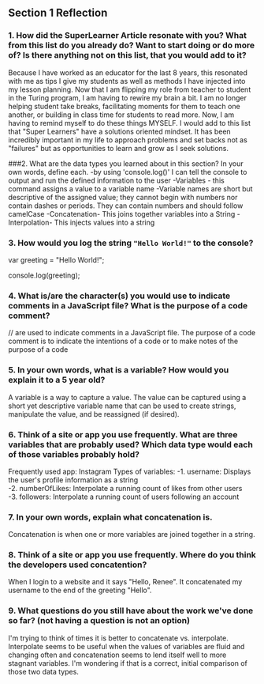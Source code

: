 ## Section 1 Reflection

### 1. How did the SuperLearner Article resonate with you? What from this list do you already do? Want to start doing or do more of? Is there anything not on this list, that you would add to it?
Because I have worked as an educator for the last 8 years, this resonated with me as tips I give my students as well as methods I have injected into my lesson planning. Now that I am flipping my role from teacher to student in the Turing program, I am having to rewire my brain a bit. I am no longer helping student take breaks, facilitating moments for them to teach one another, or building in class time for students to read more. Now, I am having to remind myself to do these things MYSELF. I would add to this list that "Super Learners" have a solutions oriented mindset. It has been incredibly important in my life to approach problems and set backs not as "failures" but as opportunities to learn and grow as I seek solutions.

###2. What are the data types you learned about in this section? In your own words, define each.
-by using 'console.log()' I can tell the console to output and run the defined information to the user
-Variables - this command assigns a value to a variable name
-Variable names are short but descriptive of the assigned value; they cannot begin with numbers nor contain dashes or periods. They can contain numbers and should follow camelCase
-Concatenation- This joins together variables into a String
-Interpolation- This injects values into a string

### 3. How would you log the string `"Hello World!"` to the console?
var greeting = "Hello World!";

console.log(greeting);

### 4. What is/are the character(s) you would use to indicate comments in a JavaScript file? What is the purpose of a code comment?
 // are used to indicate comments in a JavaScript file. The purpose of a code comment is to indicate the intentions of a code or to make notes of the purpose of a code

### 5. In your own words, what is a variable? How would you explain it to a 5 year old?
A variable is a way to capture a value. The value can be captured using a short yet descriptive variable name that can be used to create strings, manipulate the value, and be reassigned (if desired).

### 6. Think of a site or app you use frequently. What are three variables that are probably used? Which data type would each of those variables probably hold?
Frequently used app: Instagram
Types of variables:
-1. username: Displays the user's profile information as a string  
-2. numberOfLikes: Interpolate a running count of likes from other users  
-3. followers: Interpolate a running count of users following an account

### 7. In your own words, explain what concatenation is.
Concatenation is when one or more variables are joined together in a string.

### 8. Think of a site or app you use frequently. Where do you think the developers used concatention?
When I login to a website and it says "Hello, Renee". It concatenated my username to the end of the greeting "Hello".

### 9. What questions do you still have about the work we've done so far? (not having a question is not an option)
I'm trying to think of times it is better to concatenate vs. interpolate. Interpolate seems to be useful when the values of variables are fluid and changing often and concatenation seems to lend itself well to more stagnant variables. I'm wondering if that is a correct, initial comparison of those two data types.
